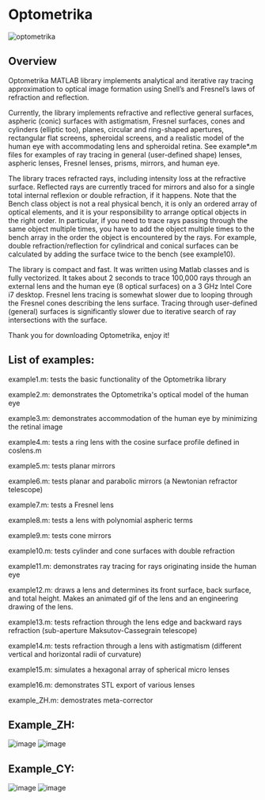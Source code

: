 # Optometrika

![optometrika](https://user-images.githubusercontent.com/46988982/51661552-0c009200-1f66-11e9-8d38-79f35f6ac8d8.png)

## Overview

Optometrika MATLAB library implements analytical and iterative ray tracing approximation to optical image formation using Snell’s and Fresnel’s laws of refraction and reflection.

Currently, the library implements refractive and reflective general surfaces, aspheric (conic) surfaces with astigmatism, Fresnel surfaces, cones and cylinders (elliptic too), planes, circular and ring-shaped apertures, rectangular flat screens, spheroidal screens, and a realistic model of the human eye with accommodating lens and spheroidal retina. See example*.m files for examples of ray tracing in general (user-defined shape) lenses, aspheric lenses, Fresnel lenses, prisms, mirrors, and human eye. 

The library traces refracted rays, including intensity loss at the refractive surface. Reflected rays are currently traced for mirrors and also for a single total internal reflexion or double refraction, if it happens. Note that the Bench class object is not a real physical bench, it is only an ordered array of optical elements, and it is your responsibility to arrange optical objects in the right order. In particular, if you need to trace rays passing through the same object multiple times, you have to add the object multiple times to the bench array in the order the object is encountered by the rays. For example, double refraction/reflection for cylindrical and conical surfaces can be calculated by adding the surface twice to the bench (see example10). 

The library is compact and fast. It was written using Matlab classes and is fully vectorized. It takes about 2 seconds to trace 100,000 rays through an external lens and the human eye (8 optical surfaces) on a 3 GHz Intel Core i7 desktop. Fresnel lens tracing is somewhat slower due to looping through the Fresnel cones describing the lens surface. Tracing through user-defined (general) surfaces is significantly slower due to iterative search of ray intersections with the surface. 

Thank you for downloading Optometrika, enjoy it!

## List of examples:

example1.m: tests the basic functionality of the Optometrika library

example2.m: demonstrates the Optometrika's optical model of the human eye

example3.m: demonstrates accommodation of the human eye by minimizing the retinal image

example4.m: tests a ring lens with the cosine surface profile defined in coslens.m

example5.m: tests planar mirrors

example6.m: tests planar and parabolic mirrors (a Newtonian refractor telescope)

example7.m: tests a Fresnel lens

example8.m: tests a lens with polynomial aspheric terms

example9.m: tests cone mirrors

example10.m: tests cylinder and cone surfaces with double refraction

example11.m: demonstrates ray tracing for rays originating inside the human eye

example12.m: draws a lens and determines its front surface, back surface, and total height. Makes an animated gif of the lens and an engineering drawing of the lens.

example13.m: tests refraction through the lens edge and backward rays refraction (sub-aperture Maksutov-Cassegrain telescope)

example14.m: tests refraction through a lens with astigmatism (different vertical and horizontal radii of curvature)

example15.m: simulates a hexagonal array of spherical micro lenses

example16.m: demonstrates STL export of various lenses

example_ZH.m: demostrates meta-corrector

## Example_ZH:
![image](https://github.com/Yu-Chen-Yi/Optometrika/assets/64921305/3c07a2ac-ccba-4004-baa0-576695981aef)
![image](https://github.com/Yu-Chen-Yi/Optometrika/assets/64921305/723cde0a-933b-4397-9028-401c0a3deeb1)
## Example_CY:
![image](https://github.com/Yu-Chen-Yi/Optometrika/assets/64921305/3c84f07f-33e8-488d-8c26-bf42cfaef5bb)
![image](https://github.com/Yu-Chen-Yi/Optometrika/assets/64921305/0866e02d-4ae8-4dda-8a5e-52a91b50fdf3)

